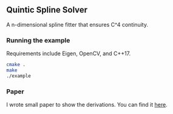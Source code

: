 ## Quintic Spline Solver
A n-dimensional spline fitter that ensures C^4 continuity. 

### Running the example
Requirements include Eigen, OpenCV, and C++17.
```bash
cmake .
make
./example
```

### Paper
I wrote small paper to show the derivations. You can find it [here](https://janhuenermann.com/paper/spline2020.pdf).